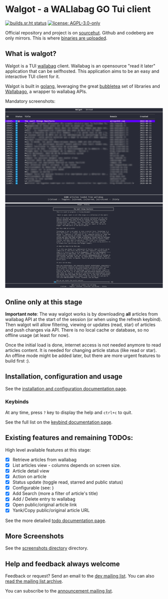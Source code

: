 # Walgot - a WALlabag GO Tui client

[![builds.sr.ht status](https://builds.sr.ht/~bacardi55/walgot.svg)](https://builds.sr.ht/~bacardi55/walgot?)
[![license: AGPL-3.0-only](https://img.shields.io/badge/license-AGPL--3.0--only-informational.svg)](LICENSE)

Official repository and project is on [sourcehut](https://git.sr.ht/~bacardi55/walgot). Github and codeberg are only mirrors. This is where [binaries are uploaded](docs/install.md#via-binary-files).

## What is walgot?

Walgot is a TUI [wallabag](https://wallabag.org) client. Wallabag is an opensource "read it later" application that can be selfhosted. This application aims to be an easy and interactive TUI client for it.

Walgot is built in [golang](golang.org/), leveraging the great [bubbletea](https://github.com/charmbracelet/bubbletea) set of libraries and [Wallabago](https://github.com/Strubbl/wallabago), a wrapper to wallabag APIs.

Mandatory screenshots:

[![Walgot article list view](docs/screenshots/walgot-listView.png)](docs/screenshots/walgot-listView.png)
[![Walgot article detail view](docs/screenshots/walgot-detailView.png)](docs/screenshots/walgot-detailView.png)


## Online only at this stage

**Important note**: The way walgot works is by downloading **all** articles from wallabag API at the start of the session (or when using the refresh keybind). Then walgot will allow filtering, viewing or updates (read, star) of articles and push changes via API. There is no local cache or database, so no offline usage (at least for now).

Once the initial load is done, internet access is not needed anymore to read articles content. It is needed for changing article status (like read or star). An offline mode might be added later, but there are more urgent features to build first :).


## Installation, configuration and usage

See the [installation and configuration documentation page](docs/install.md).


### Keybinds

At any time, press `?` key to display the help and `ctrl+c` to quit.

See the full list on the [keybind documentation page](docs/keybinds.md).


## Existing features and remaining TODOs:

High level available features at this stage:

- [x] Retrieve articles from wallabag
- [x] List articles view - columns depends on screen size.
- [x] Article detail view
- [x] Action on article
- [x] Status update (toggle read, starred and public status)
- [x] Configurable (see: )
- [x] Add Search (more a filter of article's title)
- [x] Add / Delete entry to wallabag
- [x] Open public/original article link
- [x] Yank/Copy public/original article URL

See the more detailed [todo documentation page](docs/todos.md).

## More Screenshots

See the [screenshots directory](docs/screenshots/index.md) directory.


## Help and feedback always welcome

Feedback or request? Send an email to the [dev mailing list](mailto:~bacardi55/walgot-devel@lists.sr.ht). You can also [read the mailing list archive](https://lists.sr.ht/~bacardi55/walgot-devel).

You can subscribe to the [announcement mailing list](https://lists.sr.ht/~bacardi55/walgot-announce).
